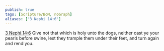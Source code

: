 ```yaml
---
publish: true
tags: [Scripture/BoM, noGraph]
aliases: ["3 Nephi 14:6"]
---
```

[3 Nephi 14:6](https://churchofjesuschrist.org/study/scriptures/bofm/3-ne/14?lang=eng&id=p6#p6) Give not that which is holy unto the dogs, neither cast ye your pearls before swine, lest they trample them under their feet, and turn again and rend you.
